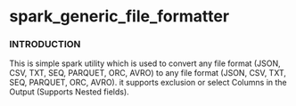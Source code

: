 # spark_generic_file_formatter
### INTRODUCTION
This is simple spark utility which is used to convert any file format (JSON, CSV, TXT, SEQ, PARQUET, ORC, AVRO) to any file format (JSON, CSV, TXT, SEQ, PARQUET, ORC, AVRO). it supports exclusion or select Columns in the Output (Supports Nested fields).
